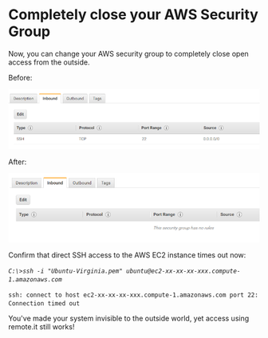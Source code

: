 # Completely close your AWS Security Group

Now, you can change your AWS security group to completely close open access from the outside.

Before:

![](../../.gitbook/assets/image%20%2864%29.png)

After:

![](../../.gitbook/assets/image%20%2824%29.png)

Confirm that direct SSH access to the AWS EC2 instance times out now:

_`C:\>ssh -i "Ubuntu-Virginia.pem" ubuntu@ec2-xx-xx-xx-xxx.compute-1.amazonaws.com`_ 

`ssh: connect to host ec2-xx-xx-xx-xxx.compute-1.amazonaws.com port 22: Connection timed out`

You've made your system invisible to the outside world, yet access using remote.it still works!



